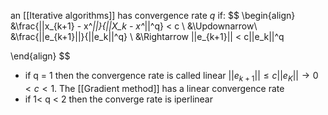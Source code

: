 an [[Iterative algorithms]] has convergence rate $q$ if:
$$
\begin{align}
&\frac{||x_{k+1} - x^*||}{||X_k - x^*||^q} < c \\
&\Updownarrow\\
&\frac{||e_{k+1}||}{||e_k||^q} \\
&\Rightarrow ||e_{k+1}|| < c||e_k||^q 

\end{align}
$$

- if q = 1 then the convergence rate is called linear $||e_{k + 1}|| \leq c||e_K|| \rightarrow 0 < c < 1$. The [[Gradient method]] has a linear convergence rate
- if 1< q < 2 then the converge rate is iperlinear